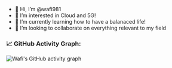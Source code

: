 - 👋 Hi, I’m @wafi981
- 👀 I’m interested in Cloud and 5G!
- 🌱 I’m currently learning how to have a balanaced life!
- 💞️ I’m looking to collaborate on everything relevant to my field


<!--   GitHub stats graph -->
### 📈 GitHub Activity Graph:
![Wafi's GitHub activity graph](https://activity-graph.herokuapp.com/graph?username=wafi981&hide_border=true&theme=redical)


<!---
wafi981/wafi981 is a ✨ special ✨ repository because its `README.md` (this file) appears on your GitHub profile.
You can click the Preview link to take a look at your changes.
--->
